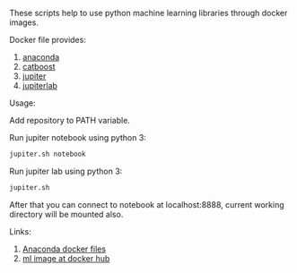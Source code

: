 These scripts help to use python machine learning libraries through docker images.

Docker file provides:
1. [anaconda](https://anaconda.org/anaconda/python)
2. [catboost](https://github.com/catboost/catboost)
3. [jupiter](http://jupyter.org/)
4. [jupiterlab](https://jupyterlab.readthedocs.io/en/stable/)

Usage:  

Add  repository to PATH variable.

Run jupiter notebook using python 3:
```bash
jupiter.sh notebook
```

Run jupiter lab using python 3:
```bash
jupiter.sh
```

After that you can connect to notebook at localhost:8888, current working directory will be mounted also.

Links:
1. [Anaconda docker files](https://github.com/ContinuumIO/docker-images)
2. [ml image at docker hub](https://hub.docker.com/r/yantonov/ml/)
